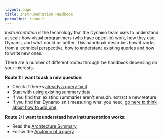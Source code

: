 ```yaml
---
layout: page
title: Instrumentation Handbook
permalink: /about/
---
```


*Instrumentation* is the technology that the Dynamo team uses to understand at scale how visual programmers (who have opted-in) work, how they use Dynamo, and what could be better. This handbook describes how it works from a technical perspective, how to understand existing queries and how to write new ones.

There are a number of different routes through the handbook depending on your interests.

**Route 1: I want to ask a new question**:
 - Check if there's [already a query for it](http://dynamods.github.io/Coulomb/05-appendix/01-list-of-existing-queries/)
 - Start with [using existing summary data](http://dynamods.github.io/Coulomb/04-writing-a-new-query/01-existing-features/)
 - If you find that existing summaries aren't enough, [extract a new feature](http://dynamods.github.io/Coulomb/04-writing-a-new-query/01-existing-features/)
 - If you find that Dynamo isn't measuring what you need, [go here to think about how to add one](http://dynamods.github.io/Coulomb/04-writing-a-new-query/03-new-measurements/)


**Route 2: I want to understand how instrumentation works**:
  - Read the [Architecture Summary](http://dynamods.github.io/Coulomb/02-summary-of-instrumentation-architecture/)
  - Follow the [Anatomy of a query](http://dynamods.github.io/Coulomb/03-anatomy-of-a-query/)
  
